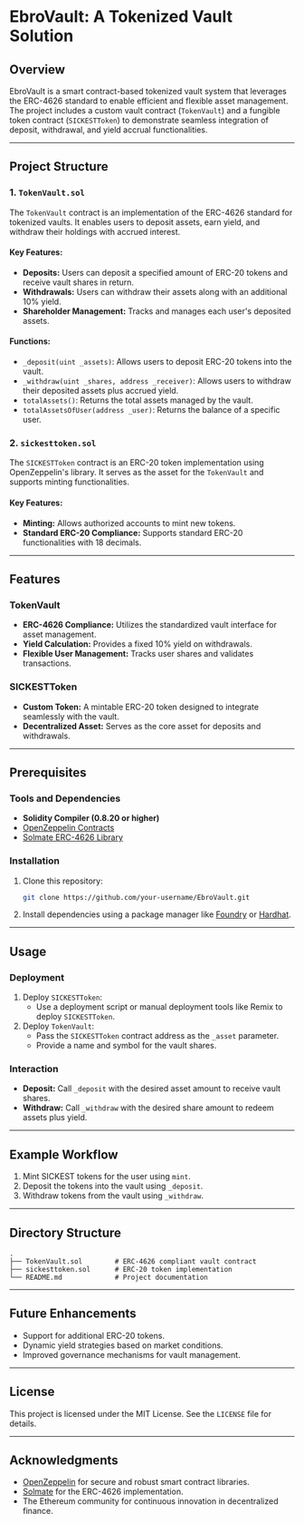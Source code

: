 # EbroVault: A Tokenized Vault Solution

## Overview
EbroVault is a smart contract-based tokenized vault system that leverages the ERC-4626 standard to enable efficient and flexible asset management. The project includes a custom vault contract (`TokenVault`) and a fungible token contract (`SICKESTToken`) to demonstrate seamless integration of deposit, withdrawal, and yield accrual functionalities.

---

## Project Structure

### 1. `TokenVault.sol`
The `TokenVault` contract is an implementation of the ERC-4626 standard for tokenized vaults. It enables users to deposit assets, earn yield, and withdraw their holdings with accrued interest.

#### Key Features:
- **Deposits:** Users can deposit a specified amount of ERC-20 tokens and receive vault shares in return.
- **Withdrawals:** Users can withdraw their assets along with an additional 10% yield.
- **Shareholder Management:** Tracks and manages each user's deposited assets.

#### Functions:
- `_deposit(uint _assets)`: Allows users to deposit ERC-20 tokens into the vault.
- `_withdraw(uint _shares, address _receiver)`: Allows users to withdraw their deposited assets plus accrued yield.
- `totalAssets()`: Returns the total assets managed by the vault.
- `totalAssetsOfUser(address _user)`: Returns the balance of a specific user.

### 2. `sickesttoken.sol`
The `SICKESTToken` contract is an ERC-20 token implementation using OpenZeppelin's library. It serves as the asset for the `TokenVault` and supports minting functionalities.

#### Key Features:
- **Minting:** Allows authorized accounts to mint new tokens.
- **Standard ERC-20 Compliance:** Supports standard ERC-20 functionalities with 18 decimals.

---

## Features

### TokenVault
- **ERC-4626 Compliance:** Utilizes the standardized vault interface for asset management.
- **Yield Calculation:** Provides a fixed 10% yield on withdrawals.
- **Flexible User Management:** Tracks user shares and validates transactions.

### SICKESTToken
- **Custom Token:** A mintable ERC-20 token designed to integrate seamlessly with the vault.
- **Decentralized Asset:** Serves as the core asset for deposits and withdrawals.

---

## Prerequisites

### Tools and Dependencies
- **Solidity Compiler (0.8.20 or higher)**
- [OpenZeppelin Contracts](https://github.com/OpenZeppelin/openzeppelin-contracts)
- [Solmate ERC-4626 Library](https://github.com/transmissions11/solmate)

### Installation
1. Clone this repository:
   ```bash
   git clone https://github.com/your-username/EbroVault.git
   ```
2. Install dependencies using a package manager like [Foundry](https://getfoundry.sh/) or [Hardhat](https://hardhat.org/).

---

## Usage

### Deployment
1. Deploy `SICKESTToken`:
   - Use a deployment script or manual deployment tools like Remix to deploy `SICKESTToken`.
2. Deploy `TokenVault`:
   - Pass the `SICKESTToken` contract address as the `_asset` parameter.
   - Provide a name and symbol for the vault shares.

### Interaction
- **Deposit:**
  Call `_deposit` with the desired asset amount to receive vault shares.
- **Withdraw:**
  Call `_withdraw` with the desired share amount to redeem assets plus yield.

---

## Example Workflow
1. Mint SICKEST tokens for the user using `mint`.
2. Deposit the tokens into the vault using `_deposit`.
3. Withdraw tokens from the vault using `_withdraw`.

---

## Directory Structure
```plaintext
.
├── TokenVault.sol        # ERC-4626 compliant vault contract
├── sickesttoken.sol      # ERC-20 token implementation
└── README.md             # Project documentation
```

---

## Future Enhancements
- Support for additional ERC-20 tokens.
- Dynamic yield strategies based on market conditions.
- Improved governance mechanisms for vault management.

---

## License
This project is licensed under the MIT License. See the `LICENSE` file for details.

---

## Acknowledgments
- [OpenZeppelin](https://openzeppelin.com/) for secure and robust smart contract libraries.
- [Solmate](https://github.com/transmissions11/solmate) for the ERC-4626 implementation.
- The Ethereum community for continuous innovation in decentralized finance.

